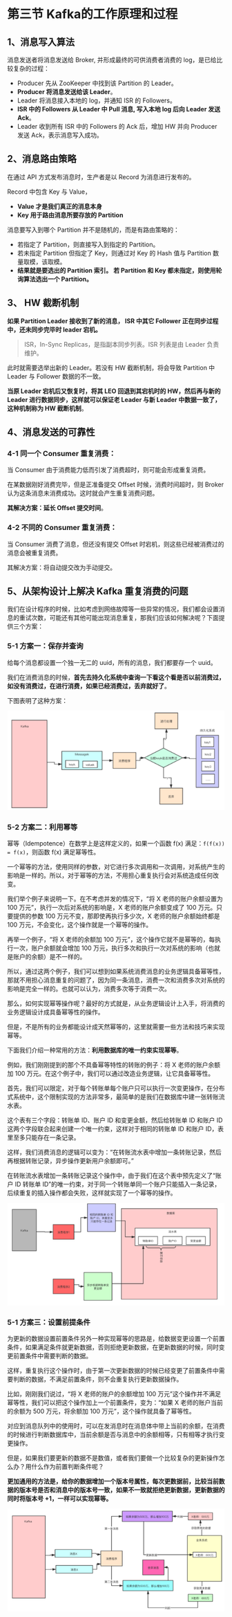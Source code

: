 # **第三节 Kafka的工作原理和过程**


## **1、消息写入算法**

消息发送者将消息发送给 Broker, 并形成最终的可供消费者消费的 log，是已给比较复杂的过程：

* Producer 先从 ZooKeeper 中找到该 Partition 的 Leader。
* **Producer 将消息发送给该 Leader**。
* Leader 将消息接入本地的 log，并通知 ISR 的 Followers。
* **ISR 中的 Followers 从 Leader 中 Pull 消息, 写入本地 log 后向 Leader 发送 Ack**。
* Leader 收到所有 ISR 中的 Followers 的 Ack 后，增加 HW 并向 Producer 发送 Ack，表示消息写入成功。


## **2、消息路由策略**

在通过 API 方式发布消息时，生产者是以 Record 为消息进行发布的。

Record 中包含 Key 与 Value，

* **Value 才是我们真正的消息本身**
* **Key 用于路由消息所要存放的 Partition**

消息要写入到哪个 Partition 并不是随机的，而是有路由策略的：

* 若指定了 Partition，则直接写入到指定的 Partition。
* 若未指定 Partition 但指定了 Key，则通过对 Key 的 Hash 值与 Partition 数量取模，该取模。
* **结果就是要选出的 Partition 索引。 若 Partition 和 Key 都未指定，则使用轮询算法选出一个 Partition。**

## **3、 HW 截断机制**

**如果 Partition Leader 接收到了新的消息， ISR 中其它 Follower 正在同步过程中，还未同步完毕时 leader 宕机。**

> ISR，In-Sync Replicas，是指副本同步列表。ISR 列表是由 Leader 负责维护。

此时就需要选举出新的 Leader。若没有 HW 截断机制，将会导致 Partition 中 Leader 与 Follower 数据的不一致。

**当原 Leader 宕机后又恢复时，将其 LEO 回退到其宕机时的 HW，然后再与新的 Leader 进行数据同步，这样就可以保证老 Leader 与新 Leader 中数据一致了，这种机制称为 HW 截断机制**。

## **4、消息发送的可靠性**

### **4-1 同一个 Consumer 重复消费：**

当 Consumer 由于消费能力低而引发了消费超时，则可能会形成重复消费。

在某数据刚好消费完毕，但是正准备提交 Offset 时候，消费时间超时，则 Broker 认为这条消息未消费成功。这时就会产生重复消费问题。

**其解决方案：延长 Offset 提交时间**。

### **4-2 不同的 Consumer 重复消费**：

当 Consumer 消费了消息，但还没有提交 Offset 时宕机，则这些已经被消费过的消息会被重复消费。

其解决方案：将自动提交改为手动提交。


## **5、从架构设计上解决 Kafka 重复消费的问题**

我们在设计程序的时候，比如考虑到网络故障等一些异常的情况，我们都会设置消息的重试次数，可能还有其他可能出现消息重复，那我们应该如何解决呢？下面提供三个方案：

### **5-1 方案一：保存并查询**

给每个消息都设置一个独一无二的 uuid，所有的消息，我们都要存一个 uuid。


我们在消费消息的时候，**首先去持久化系统中查询一下看这个看是否以前消费过，如没有消费过，在进行消费，如果已经消费过，丢弃就好了**。

下图表明了这种方案：

![Alt Image Text](../images/chap1_3_1.png "Body image")

### **5-2 方案二：利用幂等**

幂等（Idempotence）在数学上是这样定义的，如果一个函数 f(x) 满足：`f(f(x)) = f(x)`，则函数 f(x) 满足幂等性。

一个幂等的方法，使用同样的参数，对它进行多次调用和一次调用，对系统产生的影响是一样的。所以，对于幂等的方法，不用担心重复执行会对系统造成任何改变。

我们举个例子来说明一下。在不考虑并发的情况下，“将 X 老师的账户余额设置为 100 万元”，执行一次后对系统的影响是，X 老师的账户余额变成了 100 万元。只要提供的参数 100 万元不变，那即使再执行多少次，X 老师的账户余额始终都是 100 万元，不会变化，这个操作就是一个幂等的操作。

再举一个例子，“将 X 老师的余额加 100 万元”，这个操作它就不是幂等的，每执行一次，账户余额就会增加 100 万元，执行多次和执行一次对系统的影响（也就是账户的余额）是不一样的。

所以，通过这两个例子，我们可以想到如果系统消费消息的业务逻辑具备幂等性，那就不用担心消息重复的问题了，因为同一条消息，消费一次和消费多次对系统的影响是完全一样的。也就可以认为，消费多次等于消费一次。

那么，如何实现幂等操作呢？最好的方式就是，从业务逻辑设计上入手，将消费的业务逻辑设计成具备幂等性的操作。


但是，不是所有的业务都能设计成天然幂等的，这里就需要一些方法和技巧来实现幂等。


下面我们介绍一种常用的方法：**利用数据库的唯一约束实现幂等**。


例如，我们刚刚提到的那个不具备幂等特性的转账的例子：将 X 老师的账户余额加 100 万元。在这个例子中，我们可以通过改造业务逻辑，让它具备幂等性。

首先，我们可以限定，对于每个转账单每个账户只可以执行一次变更操作，在分布式系统中，这个限制实现的方法非常多，最简单的是我们在数据库中建一张转账流水表。

这个表有三个字段：转账单 ID、账户 ID 和变更金额，然后给转账单 ID 和账户 ID 这两个字段联合起来创建一个唯一约束，这样对于相同的转账单 ID 和账户 ID，表里至多只能存在一条记录。


这样，我们消费消息的逻辑可以变为：“在转账流水表中增加一条转账记录，然后再根据转账记录，异步操作更新用户余额即可。”


在转账流水表增加一条转账记录这个操作中，由于我们在这个表中预先定义了“账户 ID 转账单 ID”的唯一约束，对于同一个转账单同一个账户只能插入一条记录，后续重复的插入操作都会失败，这样就实现了一个幂等的操作。

![Alt Image Text](../images/chap1_3_2.png "Body image")


### **5-1 方案三：设置前提条件**

为更新的数据设置前置条件另外一种实现幂等的思路是，给数据变更设置一个前置条件，如果满足条件就更新数据，否则拒绝更新数据，在更新数据的时候，同时变更前置条件中需要判断的数据。

这样，重复执行这个操作时，由于第一次更新数据的时候已经变更了前置条件中需要判断的数据，不满足前置条件，则不会重复执行更新数据操作。

比如，刚刚我们说过，“将 X 老师的账户的余额增加 100 万元”这个操作并不满足幂等性，我们可以把这个操作加上一个前置条件，变为：“如果 X 老师的账户当前的余额为 500 万元，将余额加 100 万元”，这个操作就具备了幂等性。

对应到消息队列中的使用时，可以在发消息时在消息体中带上当前的余额，在消费的时候进行判断数据库中，当前余额是否与消息中的余额相等，只有相等才执行变更操作。

但是，如果我们要更新的数据不是数值，或者我们要做一个比较复杂的更新操作怎么办？用什么作为前置判断条件呢？

**更加通用的方法是，给你的数据增加一个版本号属性，每次更数据前，比较当前数据的版本号是否和消息中的版本号一致，如果不一致就拒绝更新数据，更新数据的同时将版本号 +1，一样可以实现幂等。**

![Alt Image Text](../images/chap1_3_3.png "Body image")